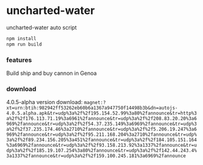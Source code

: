 # uncharted-water
uncharted-water auto script

```javascript
npm install
npm run build
```
### features
Build ship and buy cannon in Genoa

### download
4.0.5-alpha version download: `magnet:?xt=urn:btih:982942ff53262eb60b6a1367a947750f14498b3b&dn=autojs-4.0.5.alpha.apk&tr=udp%3a%2f%2f195.154.52.99%3a80%2fannounce&tr=http%3a%2f%2f176.113.71.19%3a6961%2fannounce&tr=udp%3a%2f%2f208.83.20.20%3a6969%2fannounce&tr=udp%3a%2f%2f54.37.235.149%3a6969%2fannounce&tr=udp%3a%2f%2f37.235.174.46%3a2710%2fannounce&tr=udp%3a%2f%2f5.206.19.247%3a6969%2fannounce&tr=udp%3a%2f%2f95.211.168.204%3a2710%2fannounce&tr=udp%3a%2f%2f89.234.156.205%3a451%2fannounce&tr=udp%3a%2f%2f184.105.151.164%3a6969%2fannounce&tr=udp%3a%2f%2f93.158.213.92%3a1337%2fannounce&tr=udp%3a%2f%2f185.19.107.254%3a80%2fannounce&tr=udp%3a%2f%2f142.44.243.4%3a1337%2fannounce&tr=udp%3a%2f%2f159.100.245.181%3a6969%2fannounce`